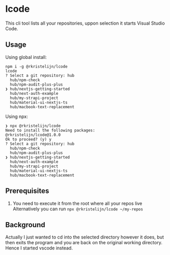 # lcode

This cli tool lists all your repositories, uppon selection it starts Visual Studio Code.

## Usage

Using global install:

```shell
npm i -g @rkristelijn/lcode
lcode
? Select a git repository: hub
  hub/npm-check
  hub/npm-audit-plus-plus
❯ hub/nextjs-getting-started
  hub/next-auth-example
  hub/my-strapi-project
  hub/material-ui-nextjs-ts
  hub/macbook-text-replacement
```

Using npx:

```shell
❯ npx @rkristelijn/lcode
Need to install the following packages:
@rkristelijn/lcode@1.0.0
Ok to proceed? (y) y
? Select a git repository: hub
  hub/npm-check
  hub/npm-audit-plus-plus
❯ hub/nextjs-getting-started
  hub/next-auth-example
  hub/my-strapi-project
  hub/material-ui-nextjs-ts
  hub/macbook-text-replacement
```

## Prerequisites

1. You need to execute it from the root where all your repos live
   Alternatively you can run `npx @rkristelijn/lcode ~/my-repos`

## Background

Actually I just wanted to cd into the selected directory however it does, but then exits the program and you are back on the original working directory. Hence I started vscode instead.
